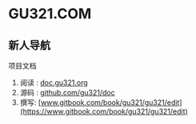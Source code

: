 # GU321.COM

## 新人导航

项目文档

1. 阅读 : [doc.gu321.org](https://doc.gu321.org)
2. 源码 : [github.com/gu321/doc](https://github.com/gu321/doc)
3. 撰写: [www.gitbook.com/book/gu321/gu321/edit](https://www.gitbook.com/book/gu321/gu321/edit)



